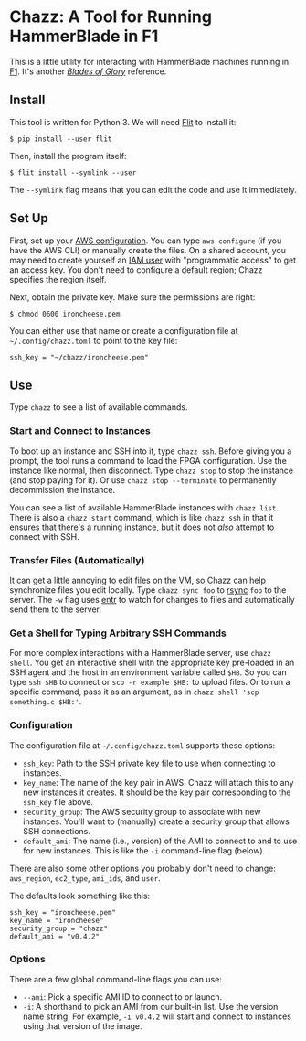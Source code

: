 Chazz: A Tool for Running HammerBlade in F1
===========================================

This is a little utility for interacting with HammerBlade machines running in [F1][].
It's another [*Blades of Glory*][bog] reference.

[f1]: https://aws.amazon.com/ec2/instance-types/f1/
[bog]: https://www.imdb.com/title/tt0445934/


Install
-------

This tool is written for Python 3.
We will need [Flit][] to install it:

    $ pip install --user flit

Then, install the program itself:

    $ flit install --symlink --user

The `--symlink` flag means that you can edit the code and use it immediately.

[flit]: https://flit.readthedocs.io/en/latest/


Set Up
------

First, set up your [AWS configuration][config].
You can type `aws configure` (if you have the AWS CLI) or manually create the files.
On a shared account, you may need to create yourself an [IAM user][iam] with "programmatic access" to get an access key.
You don't need to configure a default region; Chazz specifies the region itself.

Next, obtain the private key.
Make sure the permissions are right:

    $ chmod 0600 ironcheese.pem

You can either use that name or create a configuration file at `~/.config/chazz.toml` to point to the key file:

    ssh_key = "~/chazz/ironcheese.pem"

[config]: https://boto3.amazonaws.com/v1/documentation/api/latest/guide/quickstart.html#configuration
[iam]: https://console.aws.amazon.com/iam/home?#/users


Use
---

Type `chazz` to see a list of available commands.

### Start and Connect to Instances

To boot up an instance and SSH into it, type `chazz ssh`.
Before giving you a prompt, the tool runs a command to load the FPGA configuration.
Use the instance like normal, then disconnect.
Type `chazz stop` to stop the instance (and stop paying for it).
Or use `chazz stop --terminate` to permanently decommission the instance.

You can see a list of available HammerBlade instances with `chazz list`.
There is also a `chazz start` command, which is like `chazz ssh` in that it ensures that there's a running instance, but it does not *also* attempt to connect with SSH.

### Transfer Files (Automatically)

It can get a little annoying to edit files on the VM, so Chazz can help synchronize files you edit locally.
Type `chazz sync foo` to [rsync][] `foo` to the server.
The `-w` flag uses [entr][] to watch for changes to files and automatically send them to the server.

### Get a Shell for Typing Arbitrary SSH Commands

For more complex interactions with a HammerBlade server, use `chazz shell`.
You get an interactive shell with the appropriate key pre-loaded in an SSH agent and the host in an environment variable called `$HB`.
So you can type `ssh $HB` to connect or `scp -r example $HB:` to upload files.
Or to run a specific command, pass it as an argument, as in `chazz shell 'scp something.c $HB:'`.

### Configuration

The configuration file at `~/.config/chazz.toml` supports these options:

- `ssh_key`: Path to the SSH private key file to use when connecting to instances.
- `key_name`: The name of the key pair in AWS. Chazz will attach this to any new instances it creates. It should be the key pair corresponding to the `ssh_key` file above.
- `security_group`: The AWS security group to associate with new instances. You'll want to (manually) create a security group that allows SSH connections.
- `default_ami`: The name (i.e., version) of the AMI to connect to and to use for new instances. This is like the `-i` command-line flag (below).

There are also some other options you probably don't need to change: `aws_region`, `ec2_type`, `ami_ids`, and `user`.

The defaults look something like this:

    ssh_key = "ironcheese.pem"
    key_name = "ironcheese"
    security_group = "chazz"
    default_ami = "v0.4.2"

### Options

There are a few global command-line flags you can use:

* `--ami`: Pick a specific AMI ID to connect to or launch.
* `-i`: A shorthand to pick an AMI from our built-in list. Use the version name string. For example, `-i v0.4.2` will start and connect to instances using that version of the image.

[rsync]: https://www.samba.org/rsync/
[entr]: http://entrproject.org
